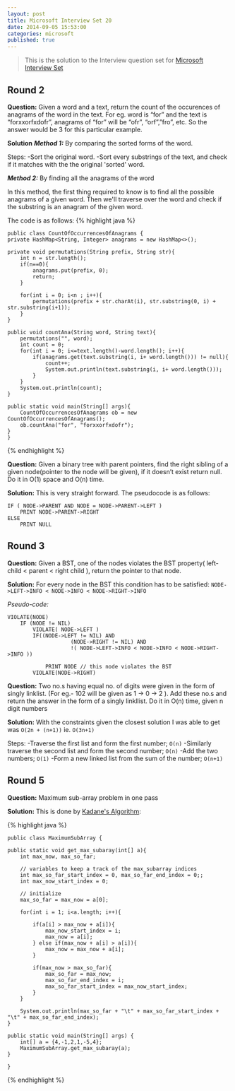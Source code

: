 ```yaml
---
layout: post
title: Microsoft Interview Set 20
date: 2014-09-05 15:53:00
categories: microsoft
published: true
---
```


>This is the solution to the Interview question set for [Microsoft Interview Set](http://www.geeksforgeeks.org/microsoft-interview-set-20-campus-internship/ "External Link to geeksforgeeks.org") 

## Round 2

**Question:**
Given a word and a text, return the count of the occurences of anagrams of the word in the text.
For eg. word is “for” and the text is “forxxorfxdofr”, anagrams of “for” will be “ofr”, “orf”,”fro”, etc. So the answer would be 3 for this particular example.

**Solution**
**_Method 1:_** By comparing the sorted forms of the word.

Steps:
-Sort the original word.
-Sort every substrings of the text, and check if it matches with the the original 'sorted' word.

**_Method 2:_** By finding all the anagrams of the word

In this method, the first thing required to know is to find all the possible anagrams of a given word. Then we'll traverse over the word and check if the substring is an anagram of the given word.

The code is as follows:
 {% highlight java %}

	public class CountOfOccurrencesOfAnagrams {
	private HashMap<String, Integer> anagrams = new HashMap<>();
	
	private void permutations(String prefix, String str){
		int n = str.length();
		if(n==0){
			anagrams.put(prefix, 0);
			return;
		}
		
		for(int i = 0; i<n ; i++){
			permutations(prefix + str.charAt(i), str.substring(0, i) + str.substring(i+1));
		}
	}
	
	public void countAna(String word, String text){
		permutations("", word);
		int count = 0;
		for(int i = 0; i<=text.length()-word.length(); i++){
			if(anagrams.get(text.substring(i, i+ word.length())) != null){
				count++;
				System.out.println(text.substring(i, i+ word.length()));
			}
		}
		System.out.println(count);
	}
	
	public static void main(String[] args){
		CountOfOccurrencesOfAnagrams ob = new CountOfOccurrencesOfAnagrams();
		ob.countAna("for", "forxxorfxdofr");
	}
	}
	
 {% endhighlight %}


**Question:**
Given a binary tree with parent pointers, find the right sibling of a given node(pointer to the node will be given), if it doesn’t exist return null. Do it in O(1) space and O(n) time.

**Solution:**
This is very straight forward. The pseudocode is as follows:

    IF ( NODE->PARENT AND NODE = NODE->PARENT->LEFT )
    	PRINT NODE->PARENT->RIGHT
    ELSE
    	PRINT NULL


## Round 3

**Question:**
Given a BST, one of the nodes violates the BST property( left-child < parent < right child ), return the pointer to that node.

**Solution:**
For every node in the BST this condition has to be satisfied: 
`NODE->LEFT->INFO < NODE->INFO < NODE->RIGHT->INFO`

*Pseudo-code:*

    VIOLATE(NODE) 
    	IF (NODE != NIL)
    		VIOLATE( NODE->LEFT )
    		IF((NODE->LEFT != NIL) AND 
    					(NODE->RIGHT != NIL) AND  
    					!( NODE->LEFT->INFO < NODE->INFO < NODE->RIGHT->INFO ))
    					
    			PRINT NODE // this node violates the BST
    		VIOLATE(NODE->RIGHT)


**Question:**
Two no.s having equal no. of digits were given in the form of singly linklist. (For eg.- 102 will be given as 1 -> 0 -> 2 ). Add these no.s and return the answer in the form of a singly linkllist. Do it in O(n) time, given n digit numbers

**Solution:**
With the constraints given the closest solution I was able to get was `O(2n + (n+1))` ie. `O(3n+1)`

Steps:
-Traverse the first list and form the first number; `O(n)`
-Similarly traverse the second list and form the second number; `O(n)`
-Add the two numbers; `O(1)`
-Form a new linked list from the sum of the number; `O(n+1)`

## Round 5

**Question:**
Maximum sub-array problem in one pass

**Solution:**
This is done by [Kadane's Algorithm](http://en.wikipedia.org/wiki/Maximum_subarray_problem "Wikipedia Article- maximum sub array problem"):


{% highlight java %}

	public class MaximumSubArray {
		
	public static void get_max_subaray(int[] a){
		int max_now, max_so_far;
		
		// variables to keep a track of the max_subarray indices
		int max_so_far_start_index = 0, max_so_far_end_index = 0;;
		int max_now_start_index = 0;
		
		// initialize
		max_so_far = max_now = a[0];	
		
		for(int i = 1; i<a.length; i++){
			
			if(a[i] > max_now + a[i]){
				max_now_start_index = i;
				max_now = a[i];
			} else if(max_now + a[i] > a[i]){
				max_now = max_now + a[i];				
			}
			
			if(max_now > max_so_far){
				max_so_far = max_now;
				max_so_far_end_index = i;
				max_so_far_start_index = max_now_start_index;
			}
		}
		
		System.out.println(max_so_far + "\t" + max_so_far_start_index + "\t" + max_so_far_end_index);
	}

	public static void main(String[] args) {
		int[] a = {4,-1,2,1,-5,4};
		MaximumSubArray.get_max_subaray(a);
	}

	}


{% endhighlight %}





